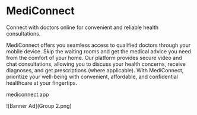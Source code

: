 # MediConnect

Connect with doctors online for convenient and reliable health consultations.

MediConnect offers you seamless access to qualified doctors through your mobile device. Skip the waiting rooms and get the medical advice you need from the comfort of your home. Our platform provides secure video and chat consultations, allowing you to discuss your health concerns, receive diagnoses, and get prescriptions (where applicable). With MediConnect, prioritize your well-being with convenient, affordable, and confidential healthcare at your fingertips.

mediconnect.app

![Banner Ad](Group 2.png)
